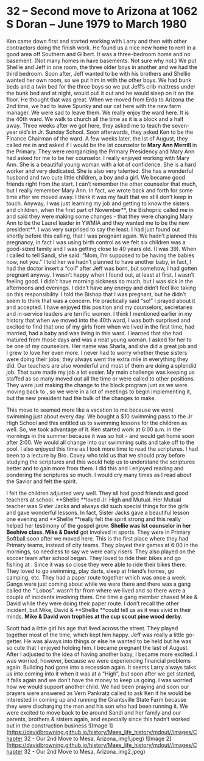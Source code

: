 # 32 – Second move to Arizona at 1062 S Doran – June 1979 to March 1980

Ken came down first and started working with Larry and then with other contractors doing the finish work.  He found us a nice new home to rent in a good area off Southern and Gilbert.  It was a three-bedroom home and no basement.  (Not many homes in  have basements.  Not sure why not.)  We put Shellie and Jeff in one room, the three older boys in another and we had the third bedroom.  Soon after, Jeff wanted to be with his brothers and Shellie wanted her own room, so we put him in with the other boys.   We had bunk beds and a twin bed for the three boys so we put Jeff’s crib mattress under the bunk bed and at night, would pull it out and he would sleep on it on the floor.  He thought that was great.
When we moved from Erda to Arizona the 2nd time, we had to leave Spunky and our cat here with the new farm manager.  We were sad to leave them.
We really enjoy the ward here.  It is the 40th ward.  We walk to church all the time as it is a block and a half away.  Three weeks after we got here, they asked me to teach the seven-year old’s in Jr. Sunday School.  Soon afterwards, they asked Ken to be the Finance Chairman of the ward.  A few weeks later, the lst of August, they called me in and asked if I would be the lst counselor to **Mary Ann Merrill** in the Primary.  They were reorganizing the Primary Presidency and Mary Ann had asked for me to be her counselor.  I really enjoyed working with Mary Ann.  She is a beautiful young woman with a lot of confidence.  She is a hard worker and very dedicated.  She is also very talented.  She has a wonderful husband and two cute little children, a boy and a girl.  We became good friends right from the start.  I can’t remember the other counselor that much, but I really remember Mary Ann.  In fact, we wrote back and forth for some time after we moved away.  I think it was my fault that we still don’t keep in touch.  Anyway, I was just learning my job and getting to know the sisters and children, when the first part of November**, the Bishopric called me in and said they were making some changes - that they were changing Mary Ann to be the Laurel leader in YWMIA and they wanted me to be the new president**.  I was very surprised to say the least.  I had just found out shortly before this calling, that I was pregnant again.  We hadn’t planned this pregnancy, in fact I was using birth control as we felt six children was a good-sized family and I was getting close to 40 years old.  (I was 39).  When I called to tell Sandi, she said: “Mom, I’m supposed to be having the babies now, not you.”  I told her we hadn’t planned to have another baby, in fact, I had the doctor insert a “coil” after Jeff was born, but somehow, I had gotten pregnant anyway.  I wasn’t happy when I found out, at least at first. I wasn’t feeling good.  I didn’t have morning sickness so much, but I was sick in the afternoons and evenings.  I didn’t have any energy and didn’t feel like taking on this responsibility.  I told the Bishop that I was pregnant, but he didn’t seem to think that was a concern.  He practically said “so!”  I prayed about it and accepted.  I have enjoyed this position and my counselors, secretaries and in-service leaders are terrific women.  I think I mentioned earlier in my history that when we moved into the 40th ward, I was both surprised and excited to find that one of my  girls from when we lived in  the first time, had married, had a baby and was living in this ward.  I learned that she had matured from those  days and was a neat young woman.  I asked for her to be one of my counselors.  Her name was Sharla, and she did a great job and I grew to love her even more.  I never had to worry whether these sisters were doing their jobs; they always went the extra mile in everything they did.  Our teachers are also wonderful and most of them are doing a splendid job.  That sure made my job a lot easier.  My main challenge was keeping us staffed as so many moved out all the time or were called to other positions.  They were just making the change to the block program just as we were moving back to , so we were in a lot of meetings to begin implementing it, but the new president had the bulk of the changes to make.

This move to  seemed more like a vacation to me because we went swimming just about every day.  We bought a $10 swimming pass to the Jr High School and this entitled us to swimming lessons for the children as well.  So, we took advantage of it.  Ken started work at 6:00 a.m. in the mornings in the summer because it was so hot - and would get home soon after 2:00.  We would all change into our swimming suits and take off to the pool.
I also enjoyed this time as I took more time to read the scriptures.  I had been to a lecture by Bro. Covey who told us that we should pray before studying the scriptures and this would help us to understand the scriptures better and to gain more from them.  I did this and I enjoyed reading and pondering the scriptures so much.  I would cry many times as I read about the Savior and felt the spirit.

I felt the children adjusted very well.  They all had good friends and good teachers at school.  **Shellie **loved Jr. High and Mutual.  Her Mutual teacher was Sister Jacks and always did such special things for the girls and gave wonderful lessons.  In fact, Sister Jacks gave a beautiful lesson one evening and **Shellie **really felt the spirit strong and this really helped her testimony of the gospel grow.   **Shellie **was lst counselor in her Beehive class**.   Mike & David** got involved in sports.  They were in Primary Softball soon after we moved here.  This is the first place where they had Primary teams, instead of city teams.  They played their games at 6:00 in the mornings, so needless to say we were early risers.  They also played on the soccer team after school began.  They loved to ride their bikes and go fishing at .  Since it was so close they were able to ride their bikes there.  They loved to go swimming, play darts, sleep at friend’s homes, go camping, etc. They had a paper route together which was once a week.  Gangs were just coming about while we were there and there was a gang called the “ Lobos”.   wasn’t far from where we lived and so there were a couple of incidents involving them.  One time a gang member chased Mike & David while they were doing their paper route.  I don’t recall the other incident, but Mike, David & **Shellie **could tell us as it was vivid in their minds.  **Mike & David won trophies at the cup scout pine wood derby**.

Scott had a little girl his age that lived across the street.  They played together most of the time, which kept him happy.  Jeff was really a little go-getter.  He was always into things or else he wanted to be held but he was so cute that I enjoyed holding him.  I became pregnant the last of August.  After I adjusted to the idea of having another baby, I became more excited.  I was worried, however, because we were experiencing financial problems again.  Building had gone into a recession again.  It seems Larry always talks us into coming into it when it was at a “High”, but soon after we get started, it falls again and we don’t have the money to keep us going.  I was worried how we would support another child.  We had been praying and soon our prayers were answered as Vern Pankratz called to ask Ken if he would be interested in coming up and running the Grantsville State Farm because they were discharging the man and his son who had been running it.  We were excited to move back to be around Sandi and her family and our parents, brothers & sisters again, and especially since this hadn’t worked out in the construction business
![Image 1](https://davidbrowning.github.io/history/Maes_life_history/mdout//images/Chapter 32 - Our 2nd Move to Mesa, Arizona_img1.jpeg)
![Image 2](https://davidbrowning.github.io/history/Maes_life_history/mdout//images/Chapter 32 - Our 2nd Move to Mesa, Arizona_img2.jpeg)